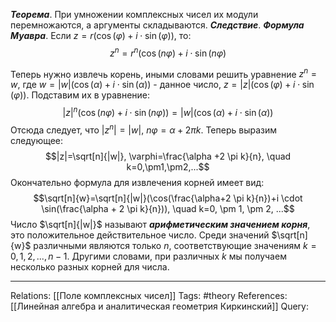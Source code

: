 ***Теорема***. При умножении комплексных чисел их модули перемножаются, а аргументы складываются. 
***Следствие***. ***Формула Муавра***. Если $z=r(\cos(\varphi) + i \cdot \sin(\varphi))$, то:
$$z^n=r^n(\cos(n\varphi)+i \cdot \sin(n\varphi)$$

Теперь нужно извлечь корень, иными словами решить уравнение $z^n=w$, где $w=|w|(\cos(\alpha)+i \cdot \sin(\alpha))$ - данное число, $z=|z|(\cos(\varphi)+i \cdot \sin(\varphi))$. Подставим их в уравнение:
$$|z|^n(\cos(n\varphi)+i \cdot \sin(n\varphi))=|w|(\cos(\alpha)+i \cdot \sin(\alpha))$$
Отсюда следует, что $|z^n|=|w|$, $n\varphi=\alpha + 2 \pi k$. Теперь выразим следующее:
$$|z|=\sqrt[n]{|w|}, \varphi=\frac{\alpha +2 \pi k}{n}, \quad k=0,\pm1,\pm2,...$$
Окончательно формула для извлечения корней имеет вид:
$$\sqrt[n]{w}=\sqrt[n]{|w|}(\cos(\frac{\alpha+2 \pi k}{n})+i \cdot \sin(\frac{\alpha + 2 \pi k}{n})), \quad k=0, \pm 1, \pm 2, ...$$
Число $\sqrt[n]{|w|}$ называют ***арифметическим значением корня***, это положительное действительное число. Среди значений $\sqrt[n]{w}$ различными являются только $n$, соответствующие значениям $k=0,1,2,...,n-1$. 
Другими словами, при различных $k$ мы получаем несколько разных корней для числа. 

___
Relations: [[Поле комплексных чисел]] 
Tags: #theory 
References: [[Линейная алгебра и аналитическая геометрия Киркинский]] 
Query: 